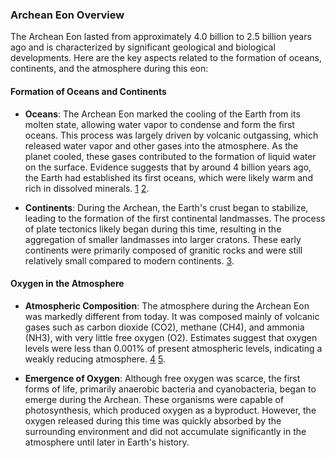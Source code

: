 ### Archean Eon Overview

The Archean Eon lasted from approximately 4.0 billion to 2.5 billion years ago and is characterized by significant geological and biological developments. Here are the key aspects related to the formation of oceans, continents, and the atmosphere during this eon:

#### Formation of Oceans and Continents
- **Oceans**: The Archean Eon marked the cooling of the Earth from its molten state, allowing water vapor to condense and form the first oceans. This process was largely driven by volcanic outgassing, which released water vapor and other gases into the atmosphere. As the planet cooled, these gases contributed to the formation of liquid water on the surface. Evidence suggests that by around 4 billion years ago, the Earth had established its first oceans, which were likely warm and rich in dissolved minerals. [1](https://www.britannica.com/science/Archean-Eon) [2](https://earthhow.com/archean-eon/).

- **Continents**: During the Archean, the Earth's crust began to stabilize, leading to the formation of the first continental landmasses. The process of plate tectonics likely began during this time, resulting in the aggregation of smaller landmasses into larger cratons. These early continents were primarily composed of granitic rocks and were still relatively small compared to modern continents. [3](https://geo.libretexts.org/Bookshelves/Geology/Book%3A_An_Introduction_to_Geology_(Johnson_Affolter_Inkenbrandt_and_Mosher)/08%3A_Earth_History/8.04%3A_Archean_Eon).

#### Oxygen in the Atmosphere
- **Atmospheric Composition**: The atmosphere during the Archean Eon was markedly different from today. It was composed mainly of volcanic gases such as carbon dioxide (CO2), methane (CH4), and ammonia (NH3), with very little free oxygen (O2). Estimates suggest that oxygen levels were less than 0.001% of present atmospheric levels, indicating a weakly reducing atmosphere. [4](https://www.sciencedirect.com/topics/earth-and-planetary-sciences/archean-eon) [5](https://www.britannica.com/science/Archean-Eon).

- **Emergence of Oxygen**: Although free oxygen was scarce, the first forms of life, primarily anaerobic bacteria and cyanobacteria, began to emerge during the Archean. These organisms were capable of photosynthesis, which produced oxygen as a byproduct. However, the oxygen released during this time was quickly absorbed by the surrounding environment and did not accumulate significantly in the atmosphere until later in Earth's history.
